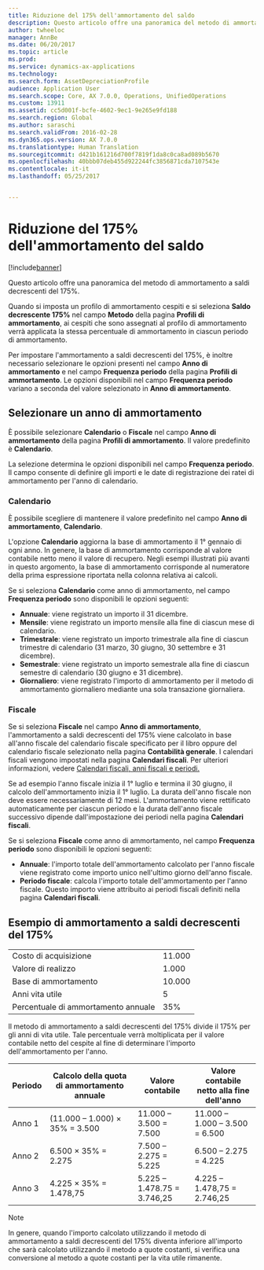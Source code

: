 ```yaml
---
title: Riduzione del 175% dell'ammortamento del saldo
description: Questo articolo offre una panoramica del metodo di ammortamento a saldi decrescenti del 175%.
author: twheeloc
manager: AnnBe
ms.date: 06/20/2017
ms.topic: article
ms.prod: 
ms.service: dynamics-ax-applications
ms.technology: 
ms.search.form: AssetDepreciationProfile
audience: Application User
ms.search.scope: Core, AX 7.0.0, Operations, UnifiedOperations
ms.custom: 13911
ms.assetid: cc5d001f-bcfe-4602-9ec1-9e265e9fd188
ms.search.region: Global
ms.author: saraschi
ms.search.validFrom: 2016-02-28
ms.dyn365.ops.version: AX 7.0.0
ms.translationtype: Human Translation
ms.sourcegitcommit: d421b161216d700f7819f1da8c0ca8ad089b5670
ms.openlocfilehash: 40bbb07deb455d922244fc3856871cda7107543e
ms.contentlocale: it-it
ms.lasthandoff: 05/25/2017


---
```


# <a name="175-percent-reducing-balance-depreciation"></a>Riduzione del 175% dell'ammortamento del saldo

[!include[banner](../includes/banner.md)]


Questo articolo offre una panoramica del metodo di ammortamento a saldi decrescenti del 175%.

Quando si imposta un profilo di ammortamento cespiti e si seleziona **Saldo decrescente 175%** nel campo **Metodo** della pagina **Profili di ammortamento**, ai cespiti che sono assegnati al profilo di ammortamento verrà applicata la stessa percentuale di ammortamento in ciascun periodo di ammortamento. 

Per impostare l'ammortamento a saldi decrescenti del 175%, è inoltre necessario selezionare le opzioni presenti nel campo **Anno di ammortamento** e nel campo **Frequenza periodo** della pagina **Profili di ammortamento**. Le opzioni disponibili nel campo **Frequenza periodo** variano a seconda del valore selezionato in **Anno di ammortamento**.

## <a name="select-a-depreciation-year"></a>Selezionare un anno di ammortamento
È possibile selezionare **Calendario** o **Fiscale** nel campo **Anno di ammortamento** della pagina **Profili di ammortamento**. Il valore predefinito è **Calendario**. 

La selezione determina le opzioni disponibili nel campo **Frequenza periodo**. Il campo consente di definire gli importi e le date di registrazione dei ratei di ammortamento per l'anno di calendario.

### <a name="calendar"></a>Calendario

È possibile scegliere di mantenere il valore predefinito nel campo **Anno di ammortamento**, **Calendario**. 

L'opzione **Calendario** aggiorna la base di ammortamento il 1° gennaio di ogni anno. In genere, la base di ammortamento corrisponde al valore contabile netto meno il valore di recupero. Negli esempi illustrati più avanti in questo argomento, la base di ammortamento corrisponde al numeratore della prima espressione riportata nella colonna relativa ai calcoli. 

Se si seleziona **Calendario** come anno di ammortamento, nel campo **Frequenza periodo** sono disponibili le opzioni seguenti:

-   **Annuale**: viene registrato un importo il 31 dicembre.
-   **Mensile**: viene registrato un importo mensile alla fine di ciascun mese di calendario.
-   **Trimestrale**: viene registrato un importo trimestrale alla fine di ciascun trimestre di calendario (31 marzo, 30 giugno, 30 settembre e 31 dicembre).
-   **Semestrale**: viene registrato un importo semestrale alla fine di ciascun semestre di calendario (30 giugno e 31 dicembre).
-   **Giornaliero**: viene registrato l'importo di ammortamento per il metodo di ammortamento giornaliero mediante una sola transazione giornaliera.

### <a name="fiscal"></a>Fiscale

Se si seleziona **Fiscale** nel campo **Anno di ammortamento**, l'ammortamento a saldi decrescenti del 175% viene calcolato in base all'anno fiscale del calendario fiscale specificato per il libro oppure del calendario fiscale selezionato nella pagina **Contabilità generale**. I calendari fiscali vengono impostati nella pagina **Calendari fiscali**. Per ulteriori informazioni, vedere [Calendari fiscali, anni fiscali e periodi.](..\budgeting\fiscal-calendars-fiscal-years-periods.md)

Se ad esempio l'anno fiscale inizia il 1° luglio e termina il 30 giugno, il calcolo dell'ammortamento inizia il 1° luglio. La durata dell'anno fiscale non deve essere necessariamente di 12 mesi. L'ammortamento viene rettificato automaticamente per ciascun periodo e la durata dell'anno fiscale successivo dipende dall'impostazione dei periodi nella pagina **Calendari fiscali**. 

Se si seleziona **Fiscale** come anno di ammortamento, nel campo **Frequenza periodo** sono disponibili le opzioni seguenti:

-   **Annuale**: l'importo totale dell'ammortamento calcolato per l'anno fiscale viene registrato come importo unico nell'ultimo giorno dell'anno fiscale.
-   **Periodo fiscale**: calcola l'importo totale dell'ammortamento per l'anno fiscale. Questo importo viene attribuito ai periodi fiscali definiti nella pagina **Calendari fiscali**.

## <a name="example-of-175-reducing-balance-depreciation"></a>Esempio di ammortamento a saldi decrescenti del 175%
|                                |        |
|--------------------------------|--------|
| Costo di acquisizione               | 11.000 |
| Valore di realizzo                  | 1.000  |
| Base di ammortamento              | 10.000 |
| Anni vita utile             | 5      |
| Percentuale di ammortamento annuale | 35%    |

Il metodo di ammortamento a saldi decrescenti del 175% divide il 175% per gli anni di vita utile. Tale percentuale verrà moltiplicata per il valore contabile netto del cespite al fine di determinare l'importo dell'ammortamento per l'anno.

| Periodo | Calcolo della quota di ammortamento annuale | Valore contabile                  | Valore contabile netto alla fine dell'anno |
|--------|-----------------------------------------------|-----------------------------|---------------------------------------|
| Anno 1 | (11.000 – 1.000) × 35% = 3.500                | 11.000 – 3.500 = 7.500      | 11.000 – 1.000 – 3.500 = 6.500        |
| Anno 2 | 6.500 × 35% = 2.275                           | 7.500 – 2.275 = 5.225       | 6.500 – 2.275 = 4.225                 |
| Anno 3 | 4.225 × 35% = 1.478,75                        | 5.225 – 1.478.75 = 3.746,25 | 4.225 – 1.478,75 = 2.746,25           |

> [!NOTE] 
> In genere, quando l'importo calcolato utilizzando il metodo di ammortamento a saldi decrescenti del 175% diventa inferiore all'importo che sarà calcolato utilizzando il metodo a quote costanti, si verifica una conversione al metodo a quote costanti per la vita utile rimanente.




